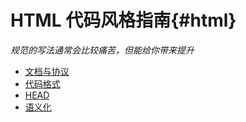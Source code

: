 # HTML 代码风格指南{#html}
_规范的写法通常会比较痛苦，但能给你带来提升_

* [文档与协议](/html/doc.md)
* [代码格式](/html/format.md)
* [HEAD](/html/head.md)
* [语义化](/html/semantic.md)



